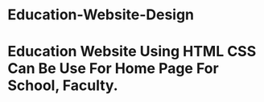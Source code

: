 # Education-Website-Design
# Education Website Using HTML CSS Can Be Use For Home Page For School, Faculty.
